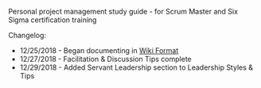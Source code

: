 Personal project management study guide - for Scrum Master and Six Sigma certification training

Changelog:
* 12/25/2018 - Began documenting in [Wiki Format](https://github.com/steeleidolon/agiledocs/wiki)
* 12/27/2018 - Facilitation & Discussion Tips complete
* 12/29/2018 - Added Servant Leadership section to Leadership Styles & Tips
